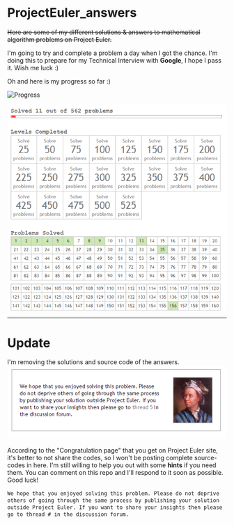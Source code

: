 # ProjectEuler_answers
<strike>Here are some of my different solutions & answers to mathematical algorithm problems on Project Euler.</strike>

I'm going to try and complete a problem a day when I got the chance.
I'm doing this to prepare for my Technical Interview with **Google**, I hope I pass it. Wish me luck :)

Oh and here is my progress so far :)

![Progress](http://projecteuler.net/profile/fedmich.png?solved=11)

![Progress](https://raw.githubusercontent.com/fedmich/ProjectEuler_answers/master/progress/solved/11.png)


----

Update
====

I'm removing the solutions and source code of the answers.
![Progress](https://raw.githubusercontent.com/fedmich/ProjectEuler_answers/master/progress/dont_share_answers.png)

According to the "Congratulation page" that you get on Project Euler site, it's better to not share the codes, so I won't be posting complete source-codes in here. I'm still willing to help you out with some **hints** if you need them. You can comment on this repo and I'll respond to it soon as possible. Good luck!

    We hope that you enjoyed solving this problem. Please do not deprive others of going through the same process by publishing your solution outside Project Euler. If you want to share your insights then please go to thread # in the discussion forum.